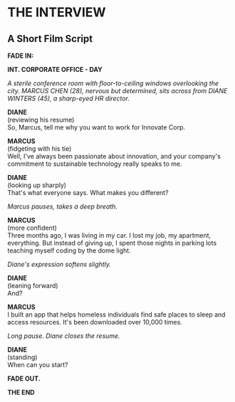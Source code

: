 # THE INTERVIEW
## A Short Film Script

**FADE IN:**

**INT. CORPORATE OFFICE - DAY**

*A sterile conference room with floor-to-ceiling windows overlooking the city. MARCUS CHEN (28), nervous but determined, sits across from DIANE WINTERS (45), a sharp-eyed HR director.*

**DIANE**  
(reviewing his resume)  
So, Marcus, tell me why you want to work for Innovate Corp.

**MARCUS**  
(fidgeting with his tie)  
Well, I've always been passionate about innovation, and your company's commitment to sustainable technology really speaks to me.

**DIANE**  
(looking up sharply)  
That's what everyone says. What makes you different?

*Marcus pauses, takes a deep breath.*

**MARCUS**  
(more confident)  
Three months ago, I was living in my car. I lost my job, my apartment, everything. But instead of giving up, I spent those nights in parking lots teaching myself coding by the dome light.

*Diane's expression softens slightly.*

**DIANE**  
(leaning forward)  
And?

**MARCUS**  
I built an app that helps homeless individuals find safe places to sleep and access resources. It's been downloaded over 10,000 times.

*Long pause. Diane closes the resume.*

**DIANE**  
(standing)  
When can you start?

**FADE OUT.**

**THE END** 

